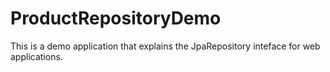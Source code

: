# ProductRepositoryDemo

This is a demo application that explains the JpaRepository inteface for web applications.
